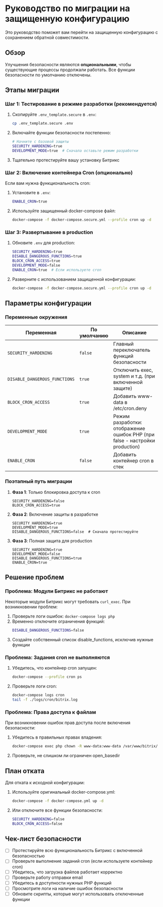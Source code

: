 # Руководство по миграции на защищенную конфигурацию

Это руководство поможет вам перейти на защищенную конфигурацию с сохранением обратной совместимости.

## Обзор

Улучшения безопасности являются **опциональными**, чтобы существующие процессы продолжали работать. Все функции безопасности по умолчанию отключены.

## Этапы миграции

### Шаг 1: Тестирование в режиме разработки (рекомендуется)

1. Скопируйте `.env_template.secure` в `.env`:
   ```bash
   cp .env_template.secure .env
   ```

2. Включайте функции безопасности постепенно:
   ```bash
   # Начните с базовой защиты
   SECURITY_HARDENING=true
   DEVELOPMENT_MODE=true  # Сначала оставьте режим разработки
   ```

3. Тщательно протестируйте вашу установку Битрикс

### Шаг 2: Включение контейнера Cron (опционально)

Если вам нужна функциональность cron:

1. Установите в `.env`:
   ```bash
   ENABLE_CRON=true
   ```

2. Используйте защищенный docker-compose файл:
   ```bash
   docker-compose -f docker-compose.secure.yml --profile cron up -d
   ```

### Шаг 3: Развертывание в production

1. Обновите `.env` для production:
   ```bash
   SECURITY_HARDENING=true
   DISABLE_DANGEROUS_FUNCTIONS=true
   BLOCK_CRON_ACCESS=true
   DEVELOPMENT_MODE=false
   ENABLE_CRON=true  # Если используете cron
   ```

2. Разверните с использованием защищенной конфигурации:
   ```bash
   docker-compose -f docker-compose.secure.yml --profile cron up -d
   ```

## Параметры конфигурации

### Переменные окружения

| Переменная | По умолчанию | Описание |
|------------|--------------|----------|
| `SECURITY_HARDENING` | `false` | Главный переключатель функций безопасности |
| `DISABLE_DANGEROUS_FUNCTIONS` | `true` | Отключить exec, system и т.д. (при включенной защите) |
| `BLOCK_CRON_ACCESS` | `true` | Добавить www-data в /etc/cron.deny |
| `DEVELOPMENT_MODE` | `true` | Режим разработки: отображение ошибок PHP (при false - настройки production) |
| `ENABLE_CRON` | `false` | Добавить контейнер cron в стек |

### Поэтапный путь миграции

1. **Фаза 1**: Только блокировка доступа к cron
   ```
   SECURITY_HARDENING=false
   BLOCK_CRON_ACCESS=true
   ```

2. **Фаза 2**: Включение защиты в разработке
   ```
   SECURITY_HARDENING=true
   DEVELOPMENT_MODE=true
   DISABLE_DANGEROUS_FUNCTIONS=false  # Сначала протестируйте
   ```

3. **Фаза 3**: Полная защита для production
   ```
   SECURITY_HARDENING=true
   DEVELOPMENT_MODE=false
   DISABLE_DANGEROUS_FUNCTIONS=true
   ENABLE_CRON=true
   ```

## Решение проблем

### Проблема: Модули Битрикс не работают

Некоторые модули Битрикс могут требовать `curl_exec`. При возникновении проблем:

1. Проверьте логи ошибок: `docker-compose logs php`
2. Временно отключите ограничения функций:
   ```bash
   DISABLE_DANGEROUS_FUNCTIONS=false
   ```
3. Создайте собственный список disable_functions, исключив нужные функции

### Проблема: Задания cron не выполняются

1. Убедитесь, что контейнер cron запущен:
   ```bash
   docker-compose --profile cron ps
   ```

2. Проверьте логи cron:
   ```bash
   docker-compose logs cron
   tail -f ./logs/cron/bitrix.log
   ```

### Проблема: Права доступа к файлам

При возникновении ошибок прав доступа после включения безопасности:

1. Убедитесь в правильных правах владения:
   ```bash
   docker-compose exec php chown -R www-data:www-data /var/www/bitrix/upload
   ```

2. Проверьте, не слишком ли ограничен open_basedir

## План отката

Для отката к исходной конфигурации:

1. Используйте оригинальный docker-compose.yml:
   ```bash
   docker-compose -f docker-compose.yml up -d
   ```

2. Или отключите все функции безопасности:
   ```bash
   SECURITY_HARDENING=false
   BLOCK_CRON_ACCESS=false
   ```

## Чек-лист безопасности

- [ ] Протестируйте всю функциональность Битрикс с включенной безопасностью
- [ ] Проверьте выполнение заданий cron (если используете контейнер cron)
- [ ] Убедитесь, что загрузка файлов работает корректно
- [ ] Проверьте работу отправки email
- [ ] Убедитесь в доступности нужных PHP функций
- [ ] Просмотрите логи на наличие ошибок безопасности
- [ ] Обновите скрипты, которые могут использовать отключенные функции